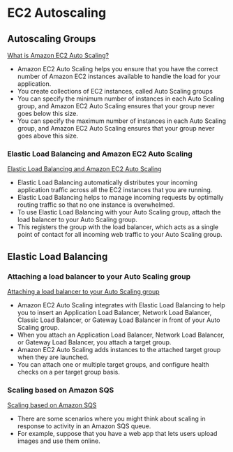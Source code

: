 # EC2 Autoscaling

## Autoscaling Groups

[What is Amazon EC2 Auto Scaling?](https://docs.aws.amazon.com/autoscaling/ec2/userguide/what-is-amazon-ec2-auto-scaling.html)

- Amazon EC2 Auto Scaling helps you ensure that you have the correct number of Amazon EC2 instances available to handle the load for your application. 
- You create collections of EC2 instances, called Auto Scaling groups
- You can specify the minimum number of instances in each Auto Scaling group, and Amazon EC2 Auto Scaling ensures that your group never goes below this size. 
- You can specify the maximum number of instances in each Auto Scaling group, and Amazon EC2 Auto Scaling ensures that your group never goes above this size.


### Elastic Load Balancing and Amazon EC2 Auto Scaling

[Elastic Load Balancing and Amazon EC2 Auto Scaling](https://docs.aws.amazon.com/autoscaling/ec2/userguide/autoscaling-load-balancer.html)

- Elastic Load Balancing automatically distributes your incoming application traffic across all the EC2 instances that you are running. 
- Elastic Load Balancing helps to manage incoming requests by optimally routing traffic so that no one instance is overwhelmed.
- To use Elastic Load Balancing with your Auto Scaling group, attach the load balancer to your Auto Scaling group.
- This registers the group with the load balancer, which acts as a single point of contact for all incoming web traffic to your Auto Scaling group.

## Elastic Load Balancing

### Attaching a load balancer to your Auto Scaling group

[Attaching a load balancer to your Auto Scaling group](https://docs.aws.amazon.com/autoscaling/ec2/userguide/attach-load-balancer-asg.html)

- Amazon EC2 Auto Scaling integrates with Elastic Load Balancing to help you to insert an Application Load Balancer, Network Load Balancer, Classic Load Balancer, or Gateway Load Balancer in front of your Auto Scaling group.
- When you attach an Application Load Balancer, Network Load Balancer, or Gateway Load Balancer, you attach a target group. 
- Amazon EC2 Auto Scaling adds instances to the attached target group when they are launched. 
- You can attach one or multiple target groups, and configure health checks on a per target group basis.

### Scaling based on Amazon SQS

[Scaling based on Amazon SQS](https://docs.aws.amazon.com/autoscaling/ec2/userguide/as-using-sqs-queue.html)

- There are some scenarios where you might think about scaling in response to activity in an Amazon SQS queue. 
- For example, suppose that you have a web app that lets users upload images and use them online.